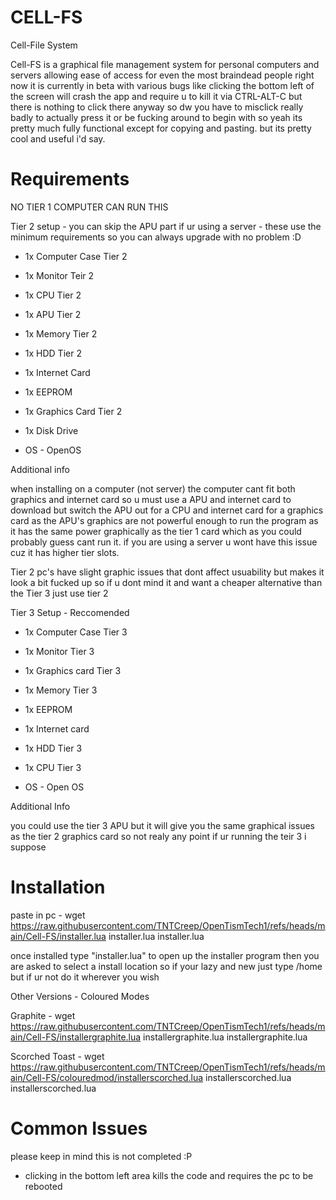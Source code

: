 # CELL-FS
Cell-File System

Cell-FS is a graphical file management system for personal computers and servers allowing ease of access for even the most braindead people right now it is currently in beta with various bugs like clicking the bottom left of the screen will crash the app and require u to kill it via CTRL-ALT-C but there is nothing to click there anyway so dw you have to misclick really badly to actually press it or be fucking around to begin with so yeah its pretty much fully functional except for copying and pasting. but its pretty cool and useful i'd say.

# Requirements

NO TIER 1 COMPUTER CAN RUN THIS

Tier 2 setup - you can skip the APU part if ur using a server - these use the minimum requirements so you can always upgrade with no problem :D

- 1x Computer Case Tier 2
- 1x Monitor Teir 2
- 1x CPU Tier 2
- 1x APU Tier 2
- 1x Memory Tier 2
- 1x HDD Tier 2
- 1x Internet Card
- 1x EEPROM
- 1x Graphics Card Tier 2
- 1x Disk Drive

- OS - OpenOS

Additional info

when installing on a computer (not server) the computer cant fit both graphics and internet card so u must use a APU and internet card to download but switch the APU out for a CPU and internet card for a graphics card as the APU's graphics are not powerful enough to run the program as it has the same power graphically as the tier 1 card which as you could probably guess cant run it. if you are using a server u wont have this issue cuz it has higher tier slots.

Tier 2 pc's have slight graphic issues that dont affect usuability but makes it look a bit fucked up so if u dont mind it and want a cheaper alternative than the Tier 3 just use tier 2

Tier 3 Setup - Reccomended

- 1x Computer Case Tier 3
- 1x Monitor Tier 3
- 1x Graphics card Tier 3
- 1x Memory Tier 3
- 1x EEPROM
- 1x Internet card
- 1x HDD Tier 3
- 1x CPU Tier 3

- OS - Open OS

Additional Info

you could use the tier 3 APU but it will give you the same graphical issues as the tier 2 graphics card so not realy any point if ur running the teir 3 i suppose

# Installation

paste in pc - wget https://raw.githubusercontent.com/TNTCreep/OpenTismTech1/refs/heads/main/Cell-FS/installer.lua installer.lua
installer.lua

once installed type "installer.lua" to open up the installer program then you are asked to select a install location so if your lazy and new just type /home but if ur not do it wherever you wish

Other Versions - Coloured Modes

Graphite - wget https://raw.githubusercontent.com/TNTCreep/OpenTismTech1/refs/heads/main/Cell-FS/installergraphite.lua installergraphite.lua
installergraphite.lua

Scorched Toast - wget https://raw.githubusercontent.com/TNTCreep/OpenTismTech1/refs/heads/main/Cell-FS/colouredmod/installerscorched.lua installerscorched.lua
installerscorched.lua

# Common Issues

please keep in mind this is not completed :P

- clicking in the bottom left area kills the code and requires the pc to be rebooted
